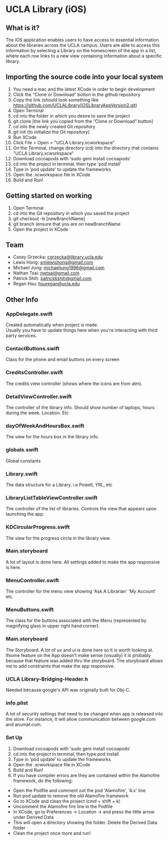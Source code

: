 # UCLA Library (iOS)
What is it?
-----------
The iOS application enables users to have access 
to essential information about the libraries across
the UCLA campus. Users are able to access this information
by selecting a Library on the homescreen of the app in a list, 
where each row links to a new view containing information about a specific library.

Importing the source code into your local system
------------------------------------------------
1.	You need a mac and the latest XCode in order to begin development
2.	Click the “Clone or Download” button in the github repository
3.	Copy the link (should look something like https://github.com/UCLALibrary/iOSLibraryAppVersion2.git)
4.	Open Terminal
5.	cd into the folder in which you desire to save the project
6.	git clone [the link you copied from the “Clone or Download” button]
7.	cd into the newly created Git repository
8.	git init (to initialize the Git repository)
9.	Run XCode
10.	Click File > Open > "UCLA Library.xcworkspace"
11.	On the Terminal, change directory (cd) into the directory that contains "UCLA Library.xcworkspace"
12. Download cocoapods with 'sudo gem install cocoapods'
13. cd into the project in terminal, then type 'pod install'
14. Type in 'pod update' to update the frameworks
15. Open the .xcworkspace file in XCode
16. Build and Run!

Getting started on working
--------------------------
1.	Open Terminal
2.	cd into the Git repository in which you saved the project
3.	git checkout –b [newBranchName]
4.	git branch (ensure that you are on newBranchName
5.	Open the project in XCode

Team
----------------
* Casey Grzecka: cgrzecka@library.ucla.edu 
* Lewis Hong: smlewishong@gmail.com
* Michael Jung: michaeljung1996@gmail.com
* Nathan Tsai: nwtsai@gmail.com
* Patrick Shih:  patrickkshih@gmail.com
* Regan Hsu: hsuregan@ucla.edu


Other Info
--------------------------
### AppDelegate.swift
Created automatically when project is made.  
Usually you have to update things here when you're interacting with third party services.

### ContactButtons.swift
Class for the phone and email buttons on every screen

### CreditsController.swift
The credits view controller (shows where the icons are from atm).

### DetailViewController.swift
The controller of the library info.  Should show number of laptops, hours during the week.  Location.  Etc

### dayOfWeekAndHoursBox.swift
The view for the hours box in the library info.

### globals.swift
Global constants

### Library.swift
The data structure for a Library. i.e Powell, YRL, etc

### LibraryListTableViewController.swift
The controller of the list of libraries.  Controls the view that appears upon launching the app.

### KDCircularProgress.swift
The view for the progress circle in the library view.

### Main.storyboard
A lot of layout is done here.  All settings added to make the app responsive is here.

### MenuController.swift
The controller for the menu view showing 'Ask A Librarian' 'My Account' etc.

### MenuButtons.swift
The class for the buttons associated with the Menu (represented by magnifying glass in upper right hand corner).

### Main.storyboard
The Storyboard.  A lot of ux and ui is done here so it is worth looking at.  Ifsome feature on the App doesn't make sense (visually) it is probably because that feature was added thru the storyboard.  The storyboard allows me to add constraints that make the app responsive.

### UCLA Library-Bridging-Header.h
Needed because google's API was originally built for Obj-C.

### info.plist
A lot of security settings that need to be changed when app is released into the store.  For instance, it will allow communication between google.com and anumat.com.

### Set Up
1. Download cocoapods with 'sudo gem install cocoapods'
2. cd into the project in terminal, then type pod install
3. Type in 'pod update' to update the frameworks
4. Open the .xcworkspace file in XCode
5. Build and Run!
6. If you have compiler errors are they are contained within the Alamofire framework, do the following:
- Open the Podfile and comment out the pod 'Alamofire', '4.x' line
- Run pod update to remove the old Alamofire framework
- Go to XCode and clean the project (cmd + shift + k)
- Uncomment the Alamofire fire line in the Podfile
- In XCode, go to Preferences -> Location -> and press the little arrow under Derived Data
- This will open a directory showing the folder. Delete the Derived Data folder
- Clean the project once more and run!